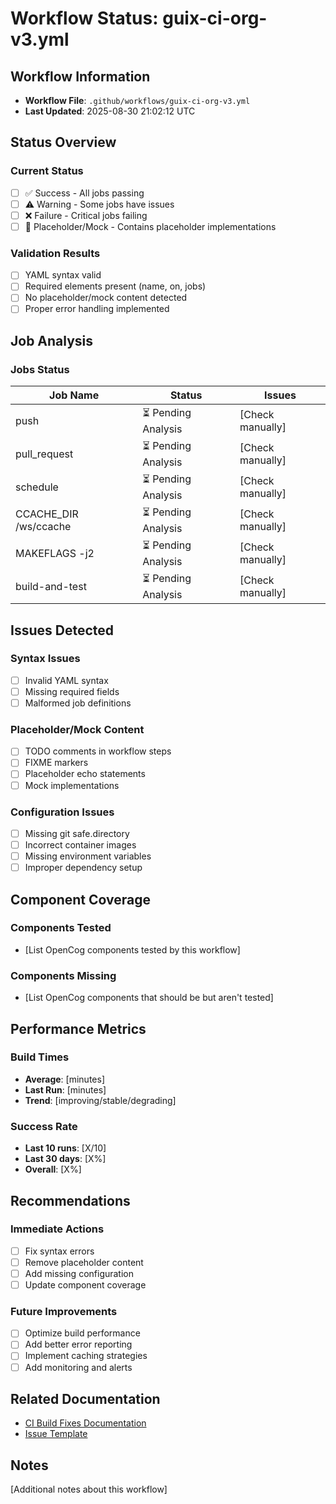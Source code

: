 # Workflow Status: guix-ci-org-v3.yml

## Workflow Information
- **Workflow File**: `.github/workflows/guix-ci-org-v3.yml`
- **Last Updated**: 2025-08-30 21:02:12 UTC

## Status Overview

### Current Status
- [ ] ✅ Success - All jobs passing
- [ ] ⚠️  Warning - Some jobs have issues
- [ ] ❌ Failure - Critical jobs failing
- [ ] 🚨 Placeholder/Mock - Contains placeholder implementations

### Validation Results
- [ ] YAML syntax valid
- [ ] Required elements present (name, on, jobs)
- [ ] No placeholder/mock content detected
- [ ] Proper error handling implemented

## Job Analysis

### Jobs Status
| Job Name | Status | Issues |
|----------|---------|---------|
| push | ⏳ Pending Analysis | [Check manually] |
| pull_request | ⏳ Pending Analysis | [Check manually] |
| schedule | ⏳ Pending Analysis | [Check manually] |
| CCACHE_DIR /ws/ccache | ⏳ Pending Analysis | [Check manually] |
| MAKEFLAGS -j2 | ⏳ Pending Analysis | [Check manually] |
| build-and-test | ⏳ Pending Analysis | [Check manually] |

## Issues Detected

### Syntax Issues
- [ ] Invalid YAML syntax
- [ ] Missing required fields
- [ ] Malformed job definitions

### Placeholder/Mock Content
- [ ] TODO comments in workflow steps
- [ ] FIXME markers
- [ ] Placeholder echo statements
- [ ] Mock implementations

### Configuration Issues
- [ ] Missing git safe.directory
- [ ] Incorrect container images
- [ ] Missing environment variables
- [ ] Improper dependency setup

## Component Coverage

### Components Tested
- [List OpenCog components tested by this workflow]

### Components Missing
- [List OpenCog components that should be but aren't tested]

## Performance Metrics

### Build Times
- **Average**: [minutes]
- **Last Run**: [minutes]
- **Trend**: [improving/stable/degrading]

### Success Rate
- **Last 10 runs**: [X/10]
- **Last 30 days**: [X%]
- **Overall**: [X%]

## Recommendations

### Immediate Actions
- [ ] Fix syntax errors
- [ ] Remove placeholder content
- [ ] Add missing configuration
- [ ] Update component coverage

### Future Improvements
- [ ] Optimize build performance
- [ ] Add better error reporting
- [ ] Implement caching strategies
- [ ] Add monitoring and alerts

## Related Documentation
- [CI Build Fixes Documentation](../../CI-BUILD-FIXES.md)
- [Issue Template](../../.github/ISSUE_TEMPLATE/ci-build-failure.md)

## Notes
[Additional notes about this workflow]
